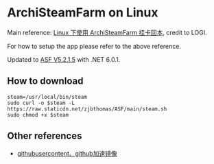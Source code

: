 # ArchiS­team­Farm on Linux

Main reference: [Linux 下使用 ArchiS­team­Farm 挂卡回本](https://logi.im/script/archisteamfarm-quick-installation-script.html), credit to LOGI.

For how to setup the app please refer to the above reference.

Updated to [ASF V5.2.1.5](https://github.com/JustArchiNET/ArchiSteamFarm/releases/tag/5.2.1.5) with .NET 6.0.1.

## How to download
```
steam=/usr/local/bin/steam
sudo curl -o $steam -L https://raw.staticdn.net/zjbthomas/ASF/main/steam.sh
sudo chmod +x $steam
```

## Other references
- [githubusercontent、github加速镜像](https://zhuanlan.zhihu.com/p/420873495)